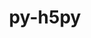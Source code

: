 ---
title: "py-h5py"
layout: cache
categories: [package, develop-2024-06-09]
meta: {"versions": ["3.11.0"], "compilers": ["apple-clang@=15.0.0", "cce@=15.0.1", "gcc@=11.1.0", "gcc@=11.4.0", "gcc@=9.4.0", "oneapi@=2024.0.0"], "oss": ["rhel8", "ubuntu20.04", "ubuntu22.04", "ventura"], "platforms": ["darwin", "linux"], "targets": ["aarch64", "neoverse_v1", "neoverse_v2", "ppc64le", "x86_64_v3", "zen4"], "stacks": ["data-vis-sdk", "e4s", "e4s-cray-rhel", "e4s-neoverse-v2", "e4s-neoverse_v1", "e4s-oneapi", "e4s-power", "ml-darwin-aarch64-mps", "ml-linux-x86_64-cpu", "ml-linux-x86_64-cuda", "root"], "num_specs": 26, "num_specs_by_stack": {"e4s-cray-rhel": 2, "root": 26, "e4s": 4, "ml-linux-x86_64-cpu": 5, "e4s-neoverse-v2": 2, "ml-linux-x86_64-cuda": 5, "e4s-neoverse_v1": 4, "data-vis-sdk": 2, "e4s-oneapi": 2, "ml-darwin-aarch64-mps": 1, "e4s-power": 2}}
spec_details: [{"hash": "b3yhhwt7sfpp3slwxkz7ybtw3amlkqfi", "compiler": "cce@=15.0.1", "versions": ["3.11.0"], "os": "rhel8", "platform": "linux", "target": "zen4", "variants": ["build_system=python_pip", "~mpi"], "stacks": ["e4s-cray-rhel", "root"], "size": "-", "tarball": "https://binaries.spack.io/develop-2024-06-09/build_cache/linux-rhel8-zen4/cce-15.0.1/py-h5py-3.11.0/linux-rhel8-zen4-cce-15.0.1-py-h5py-3.11.0-b3yhhwt7sfpp3slwxkz7ybtw3amlkqfi.spack"}, {"hash": "yogysn5gqdanornxufh7apiuju4df4oh", "compiler": "gcc@=11.4.0", "versions": ["3.11.0"], "os": "ubuntu22.04", "platform": "linux", "target": "x86_64_v3", "variants": ["build_system=python_pip", "+mpi"], "stacks": ["e4s", "root"], "size": "-", "tarball": "https://binaries.spack.io/develop-2024-06-09/build_cache/linux-ubuntu22.04-x86_64_v3/gcc-11.4.0/py-h5py-3.11.0/linux-ubuntu22.04-x86_64_v3-gcc-11.4.0-py-h5py-3.11.0-yogysn5gqdanornxufh7apiuju4df4oh.spack"}, {"hash": "4ldaa7kevaxwfc37ghvymdf3625porgn", "compiler": "gcc@=11.4.0", "versions": ["3.11.0"], "os": "ubuntu22.04", "platform": "linux", "target": "x86_64_v3", "variants": ["build_system=python_pip", "+mpi"], "stacks": ["root", "ml-linux-x86_64-cpu"], "size": "-", "tarball": "https://binaries.spack.io/develop-2024-06-09/build_cache/linux-ubuntu22.04-x86_64_v3/gcc-11.4.0/py-h5py-3.11.0/linux-ubuntu22.04-x86_64_v3-gcc-11.4.0-py-h5py-3.11.0-4ldaa7kevaxwfc37ghvymdf3625porgn.spack"}, {"hash": "3ht7jl2tfeiruhdtl7sen5w6ixsyqa6t", "compiler": "gcc@=11.4.0", "versions": ["3.11.0"], "os": "ubuntu22.04", "platform": "linux", "target": "neoverse_v2", "variants": ["build_system=python_pip", "+mpi"], "stacks": ["root", "e4s-neoverse-v2"], "size": "-", "tarball": "https://binaries.spack.io/develop-2024-06-09/build_cache/linux-ubuntu22.04-neoverse_v2/gcc-11.4.0/py-h5py-3.11.0/linux-ubuntu22.04-neoverse_v2-gcc-11.4.0-py-h5py-3.11.0-3ht7jl2tfeiruhdtl7sen5w6ixsyqa6t.spack"}, {"hash": "d3upgkha26ajs6cy7hz5hqgfjqrj4mus", "compiler": "gcc@=11.4.0", "versions": ["3.11.0"], "os": "ubuntu22.04", "platform": "linux", "target": "x86_64_v3", "variants": ["build_system=python_pip", "~mpi"], "stacks": ["root", "ml-linux-x86_64-cpu", "ml-linux-x86_64-cuda"], "size": "-", "tarball": "https://binaries.spack.io/develop-2024-06-09/build_cache/linux-ubuntu22.04-x86_64_v3/gcc-11.4.0/py-h5py-3.11.0/linux-ubuntu22.04-x86_64_v3-gcc-11.4.0-py-h5py-3.11.0-d3upgkha26ajs6cy7hz5hqgfjqrj4mus.spack"}, {"hash": "3i6lxlkrivpcwsensbzykpxtl6ppwoik", "compiler": "gcc@=11.4.0", "versions": ["3.11.0"], "os": "ubuntu22.04", "platform": "linux", "target": "x86_64_v3", "variants": ["build_system=python_pip", "~mpi"], "stacks": ["root", "ml-linux-x86_64-cpu", "ml-linux-x86_64-cuda"], "size": "-", "tarball": "https://binaries.spack.io/develop-2024-06-09/build_cache/linux-ubuntu22.04-x86_64_v3/gcc-11.4.0/py-h5py-3.11.0/linux-ubuntu22.04-x86_64_v3-gcc-11.4.0-py-h5py-3.11.0-3i6lxlkrivpcwsensbzykpxtl6ppwoik.spack"}, {"hash": "thzuxayf2vyi4lcmp2gf5n6ulzxi7sfc", "compiler": "gcc@=11.4.0", "versions": ["3.11.0"], "os": "ubuntu22.04", "platform": "linux", "target": "neoverse_v1", "variants": ["build_system=python_pip", "+mpi"], "stacks": ["root", "e4s-neoverse_v1"], "size": "-", "tarball": "https://binaries.spack.io/develop-2024-06-09/build_cache/linux-ubuntu22.04-neoverse_v1/gcc-11.4.0/py-h5py-3.11.0/linux-ubuntu22.04-neoverse_v1-gcc-11.4.0-py-h5py-3.11.0-thzuxayf2vyi4lcmp2gf5n6ulzxi7sfc.spack"}, {"hash": "m45eoe65zqmanucotqwoa326fefgetpd", "compiler": "cce@=15.0.1", "versions": ["3.11.0"], "os": "rhel8", "platform": "linux", "target": "zen4", "variants": ["build_system=python_pip", "+mpi"], "stacks": ["e4s-cray-rhel", "root"], "size": "-", "tarball": "https://binaries.spack.io/develop-2024-06-09/build_cache/linux-rhel8-zen4/cce-15.0.1/py-h5py-3.11.0/linux-rhel8-zen4-cce-15.0.1-py-h5py-3.11.0-m45eoe65zqmanucotqwoa326fefgetpd.spack"}, {"hash": "krultzkuuomj6n7bfvduhg72emfhvdmh", "compiler": "gcc@=11.4.0", "versions": ["3.11.0"], "os": "ubuntu22.04", "platform": "linux", "target": "x86_64_v3", "variants": ["build_system=python_pip", "+mpi"], "stacks": ["root", "ml-linux-x86_64-cpu"], "size": "-", "tarball": "https://binaries.spack.io/develop-2024-06-09/build_cache/linux-ubuntu22.04-x86_64_v3/gcc-11.4.0/py-h5py-3.11.0/linux-ubuntu22.04-x86_64_v3-gcc-11.4.0-py-h5py-3.11.0-krultzkuuomj6n7bfvduhg72emfhvdmh.spack"}, {"hash": "kzxxv5yo4r2afbcm47rwfybeqggrjlut", "compiler": "gcc@=11.4.0", "versions": ["3.11.0"], "os": "ubuntu22.04", "platform": "linux", "target": "x86_64_v3", "variants": ["build_system=python_pip", "~mpi"], "stacks": ["root", "ml-linux-x86_64-cpu", "ml-linux-x86_64-cuda"], "size": "-", "tarball": "https://binaries.spack.io/develop-2024-06-09/build_cache/linux-ubuntu22.04-x86_64_v3/gcc-11.4.0/py-h5py-3.11.0/linux-ubuntu22.04-x86_64_v3-gcc-11.4.0-py-h5py-3.11.0-kzxxv5yo4r2afbcm47rwfybeqggrjlut.spack"}, {"hash": "xwmnlvxxrv4km2k7yax77y52jg4h25mu", "compiler": "gcc@=11.4.0", "versions": ["3.11.0"], "os": "ubuntu22.04", "platform": "linux", "target": "x86_64_v3", "variants": ["build_system=python_pip", "+mpi"], "stacks": ["e4s", "root"], "size": "-", "tarball": "https://binaries.spack.io/develop-2024-06-09/build_cache/linux-ubuntu22.04-x86_64_v3/gcc-11.4.0/py-h5py-3.11.0/linux-ubuntu22.04-x86_64_v3-gcc-11.4.0-py-h5py-3.11.0-xwmnlvxxrv4km2k7yax77y52jg4h25mu.spack"}, {"hash": "5cina46m3qoogp4ulie2bfi32nqxaa6j", "compiler": "gcc@=11.4.0", "versions": ["3.11.0"], "os": "ubuntu22.04", "platform": "linux", "target": "x86_64_v3", "variants": ["build_system=python_pip", "+mpi"], "stacks": ["root", "ml-linux-x86_64-cuda"], "size": "-", "tarball": "https://binaries.spack.io/develop-2024-06-09/build_cache/linux-ubuntu22.04-x86_64_v3/gcc-11.4.0/py-h5py-3.11.0/linux-ubuntu22.04-x86_64_v3-gcc-11.4.0-py-h5py-3.11.0-5cina46m3qoogp4ulie2bfi32nqxaa6j.spack"}, {"hash": "pbmaygtrdw4xlywpq6zc5ygc4etqcgsr", "compiler": "gcc@=11.1.0", "versions": ["3.11.0"], "os": "ubuntu20.04", "platform": "linux", "target": "x86_64_v3", "variants": ["build_system=python_pip", "+mpi"], "stacks": ["data-vis-sdk", "root"], "size": "-", "tarball": "https://binaries.spack.io/develop-2024-06-09/build_cache/linux-ubuntu20.04-x86_64_v3/gcc-11.1.0/py-h5py-3.11.0/linux-ubuntu20.04-x86_64_v3-gcc-11.1.0-py-h5py-3.11.0-pbmaygtrdw4xlywpq6zc5ygc4etqcgsr.spack"}, {"hash": "ze5qf4hwydbl5vxwycysgsu4az653f6j", "compiler": "gcc@=11.4.0", "versions": ["3.11.0"], "os": "ubuntu22.04", "platform": "linux", "target": "neoverse_v1", "variants": ["build_system=python_pip", "+mpi"], "stacks": ["root", "e4s-neoverse_v1"], "size": "-", "tarball": "https://binaries.spack.io/develop-2024-06-09/build_cache/linux-ubuntu22.04-neoverse_v1/gcc-11.4.0/py-h5py-3.11.0/linux-ubuntu22.04-neoverse_v1-gcc-11.4.0-py-h5py-3.11.0-ze5qf4hwydbl5vxwycysgsu4az653f6j.spack"}, {"hash": "dyki5vq3pwcodr4d4dzlelz6bvsozlwx", "compiler": "gcc@=11.4.0", "versions": ["3.11.0"], "os": "ubuntu22.04", "platform": "linux", "target": "neoverse_v1", "variants": ["build_system=python_pip", "+mpi"], "stacks": ["root", "e4s-neoverse_v1"], "size": "-", "tarball": "https://binaries.spack.io/develop-2024-06-09/build_cache/linux-ubuntu22.04-neoverse_v1/gcc-11.4.0/py-h5py-3.11.0/linux-ubuntu22.04-neoverse_v1-gcc-11.4.0-py-h5py-3.11.0-dyki5vq3pwcodr4d4dzlelz6bvsozlwx.spack"}, {"hash": "q6rimb6vpkiq4d7mveqlqoj3ymf7zt4x", "compiler": "oneapi@=2024.0.0", "versions": ["3.11.0"], "os": "ubuntu22.04", "platform": "linux", "target": "x86_64_v3", "variants": ["build_system=python_pip", "+mpi"], "stacks": ["e4s-oneapi", "root"], "size": "-", "tarball": "https://binaries.spack.io/develop-2024-06-09/build_cache/linux-ubuntu22.04-x86_64_v3/oneapi-2024.0.0/py-h5py-3.11.0/linux-ubuntu22.04-x86_64_v3-oneapi-2024.0.0-py-h5py-3.11.0-q6rimb6vpkiq4d7mveqlqoj3ymf7zt4x.spack"}, {"hash": "xbpd4wmsvgogyh54key445lkhf23w7iw", "compiler": "gcc@=11.4.0", "versions": ["3.11.0"], "os": "ubuntu22.04", "platform": "linux", "target": "x86_64_v3", "variants": ["build_system=python_pip", "+mpi"], "stacks": ["root", "ml-linux-x86_64-cuda"], "size": "-", "tarball": "https://binaries.spack.io/develop-2024-06-09/build_cache/linux-ubuntu22.04-x86_64_v3/gcc-11.4.0/py-h5py-3.11.0/linux-ubuntu22.04-x86_64_v3-gcc-11.4.0-py-h5py-3.11.0-xbpd4wmsvgogyh54key445lkhf23w7iw.spack"}, {"hash": "7z7vga4ol6rp5xh2wgys2mact7hy4l73", "compiler": "apple-clang@=15.0.0", "versions": ["3.11.0"], "os": "ventura", "platform": "darwin", "target": "aarch64", "variants": ["build_system=python_pip", "+mpi"], "stacks": ["root", "ml-darwin-aarch64-mps"], "size": "-", "tarball": "https://binaries.spack.io/develop-2024-06-09/build_cache/darwin-ventura-aarch64/apple-clang-15.0.0/py-h5py-3.11.0/darwin-ventura-aarch64-apple-clang-15.0.0-py-h5py-3.11.0-7z7vga4ol6rp5xh2wgys2mact7hy4l73.spack"}, {"hash": "o22ym52qgka3bsrhewr4jl5ahvtq3znw", "compiler": "gcc@=11.1.0", "versions": ["3.11.0"], "os": "ubuntu20.04", "platform": "linux", "target": "x86_64_v3", "variants": ["build_system=python_pip", "+mpi"], "stacks": ["data-vis-sdk", "root"], "size": "-", "tarball": "https://binaries.spack.io/develop-2024-06-09/build_cache/linux-ubuntu20.04-x86_64_v3/gcc-11.1.0/py-h5py-3.11.0/linux-ubuntu20.04-x86_64_v3-gcc-11.1.0-py-h5py-3.11.0-o22ym52qgka3bsrhewr4jl5ahvtq3znw.spack"}, {"hash": "oazjki44tipufdknatmwnsniydcknld7", "compiler": "gcc@=11.4.0", "versions": ["3.11.0"], "os": "ubuntu22.04", "platform": "linux", "target": "x86_64_v3", "variants": ["build_system=python_pip", "+mpi"], "stacks": ["e4s", "root"], "size": "-", "tarball": "https://binaries.spack.io/develop-2024-06-09/build_cache/linux-ubuntu22.04-x86_64_v3/gcc-11.4.0/py-h5py-3.11.0/linux-ubuntu22.04-x86_64_v3-gcc-11.4.0-py-h5py-3.11.0-oazjki44tipufdknatmwnsniydcknld7.spack"}, {"hash": "wi7rn4wmygebmnzfei65ggobd6euxa4b", "compiler": "gcc@=9.4.0", "versions": ["3.11.0"], "os": "ubuntu20.04", "platform": "linux", "target": "ppc64le", "variants": ["build_system=python_pip", "+mpi"], "stacks": ["e4s-power", "root"], "size": "-", "tarball": "https://binaries.spack.io/develop-2024-06-09/build_cache/linux-ubuntu20.04-ppc64le/gcc-9.4.0/py-h5py-3.11.0/linux-ubuntu20.04-ppc64le-gcc-9.4.0-py-h5py-3.11.0-wi7rn4wmygebmnzfei65ggobd6euxa4b.spack"}, {"hash": "3foelxfhvwmb47orklptjjr5is2eedsl", "compiler": "gcc@=11.4.0", "versions": ["3.11.0"], "os": "ubuntu22.04", "platform": "linux", "target": "neoverse_v1", "variants": ["build_system=python_pip", "+mpi"], "stacks": ["root", "e4s-neoverse_v1"], "size": "-", "tarball": "https://binaries.spack.io/develop-2024-06-09/build_cache/linux-ubuntu22.04-neoverse_v1/gcc-11.4.0/py-h5py-3.11.0/linux-ubuntu22.04-neoverse_v1-gcc-11.4.0-py-h5py-3.11.0-3foelxfhvwmb47orklptjjr5is2eedsl.spack"}, {"hash": "cal7re6me72ag5xrx5v6jcllppofwred", "compiler": "gcc@=11.4.0", "versions": ["3.11.0"], "os": "ubuntu22.04", "platform": "linux", "target": "x86_64_v3", "variants": ["build_system=python_pip", "+mpi"], "stacks": ["e4s", "root"], "size": "-", "tarball": "https://binaries.spack.io/develop-2024-06-09/build_cache/linux-ubuntu22.04-x86_64_v3/gcc-11.4.0/py-h5py-3.11.0/linux-ubuntu22.04-x86_64_v3-gcc-11.4.0-py-h5py-3.11.0-cal7re6me72ag5xrx5v6jcllppofwred.spack"}, {"hash": "av7hcubqde3n22633zkms2liexrkymrr", "compiler": "gcc@=11.4.0", "versions": ["3.11.0"], "os": "ubuntu22.04", "platform": "linux", "target": "neoverse_v2", "variants": ["build_system=python_pip", "+mpi"], "stacks": ["root", "e4s-neoverse-v2"], "size": "-", "tarball": "https://binaries.spack.io/develop-2024-06-09/build_cache/linux-ubuntu22.04-neoverse_v2/gcc-11.4.0/py-h5py-3.11.0/linux-ubuntu22.04-neoverse_v2-gcc-11.4.0-py-h5py-3.11.0-av7hcubqde3n22633zkms2liexrkymrr.spack"}, {"hash": "zo36oxnfy3nw77p2g5xbqw5ork4lghjo", "compiler": "oneapi@=2024.0.0", "versions": ["3.11.0"], "os": "ubuntu22.04", "platform": "linux", "target": "x86_64_v3", "variants": ["build_system=python_pip", "+mpi"], "stacks": ["e4s-oneapi", "root"], "size": "-", "tarball": "https://binaries.spack.io/develop-2024-06-09/build_cache/linux-ubuntu22.04-x86_64_v3/oneapi-2024.0.0/py-h5py-3.11.0/linux-ubuntu22.04-x86_64_v3-oneapi-2024.0.0-py-h5py-3.11.0-zo36oxnfy3nw77p2g5xbqw5ork4lghjo.spack"}, {"hash": "ikxzg4jqngdgt3dwqw5utidioc43nzxa", "compiler": "gcc@=9.4.0", "versions": ["3.11.0"], "os": "ubuntu20.04", "platform": "linux", "target": "ppc64le", "variants": ["build_system=python_pip", "+mpi"], "stacks": ["e4s-power", "root"], "size": "-", "tarball": "https://binaries.spack.io/develop-2024-06-09/build_cache/linux-ubuntu20.04-ppc64le/gcc-9.4.0/py-h5py-3.11.0/linux-ubuntu20.04-ppc64le-gcc-9.4.0-py-h5py-3.11.0-ikxzg4jqngdgt3dwqw5utidioc43nzxa.spack"}]
---